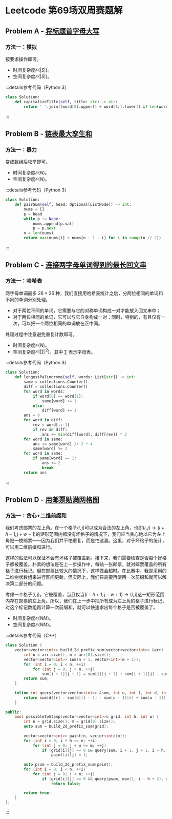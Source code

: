 # Leetcode 第69场双周赛题解

## Problem A - [将标题首字母大写](https://leetcode.cn/problems/capitalize-the-title/)

### 方法一：模拟

按要求操作即可。

- 时间复杂度$\mathcal{O}(|S|)$。
- 空间复杂度$\mathcal{O}(|S|)$。

:::details参考代码（Python 3）

```python
class Solution:
    def capitalizeTitle(self, title: str) -> str:
        return ' '.join([word[0].upper() + word[1:].lower() if len(word) > 2 else word.lower() for word in title.split()])
```

:::

## Problem B - [链表最大孪生和](https://leetcode.cn/problems/maximum-twin-sum-of-a-linked-list/)

### 方法一：暴力

变成数组后枚举即可。

- 时间复杂度$\mathcal{O}(N)$。
- 空间复杂度$\mathcal{O}(N)$。

:::details参考代码（Python 3）

```python
class Solution:
    def pairSum(self, head: Optional[ListNode]) -> int:
        nums = []
        p = head
        while p != None:
            nums.append(p.val)
            p = p.next
        n = len(nums)
        return max(nums[i] + nums[n - 1 - i] for i in range(n // 2))
```

:::

## Problem C - [连接两字母单词得到的最长回文串](https://leetcode.cn/problems/longest-palindrome-by-concatenating-two-letter-words/)

### 方法一：哈希表

两字母单词最多 $26\times26$ 种，我们直接用哈希表统计之后，分两位相同的单词和不同的单词分别处理。

- 对于两位不同的单词，它需要与它的对称单词构成一对才能放入回文串中；
- 对于两位相同的单词，它可以与它自身构成一对；同时，特别的，有且仅有一次，可以把一个两位相同的单词放在正中间。

处理过程中注意避免重复计数即可。

- 时间复杂度$\mathcal{O}(N)$。
- 空间复杂度$\mathcal{O}(|\sum|^2)$。其中 $\sum$ 表示字母表。

:::details参考代码（Python 3）

```python
class Solution:
    def longestPalindrome(self, words: List[str]) -> int:
        same = collections.Counter()
        diff = collections.Counter()
        for word in words:
            if word[0] == word[1]:
                same[word] += 1
            else:
                diff[word] += 1
        ans = 0
        for word in diff:
            rev = word[::-1]
            if rev in diff:
                ans += min(diff[word], diff[rev]) * 2
        for word in same:
            ans += same[word] // 2 * 4
            same[word] %= 2
        for word in same:
            if same[word] == 1:
                ans += 2
                break
        return ans
```

:::

## Problem D - [用邮票贴满网格图](https://leetcode.cn/problems/stamping-the-grid/)

### 方法一：贪心+二维前缀和

我们考虑邮票的左上角。在一个格子$(i,j)$可以成为合法的左上角，也即$(i,j)\to(i+h-1,j+w-1)$的矩形范围内都没有坏格子的情况下，我们应当贪心地以它为左上角贴一枚邮票——因为我们并不怕重复，而是怕遗漏。这里，对于坏格子的统计，可以用二维前缀和进行。

这样的贴法可以保证不会有坏格子被覆盖到。接下来，我们需要检查是否每个好格子都被覆盖。朴素的想法是在上一步操作中，每贴一张邮票，就对邮票覆盖的所有格子进行标记。但在邮票比较大的情况下，这样做会超时。在比赛中，我是采用的二维树状数组来进行区间更新。但实际上，我们只需要再使用一次前缀和就可以解决第二部分的问题。

考虑一个格子$(i,j)$，它被覆盖，当且仅当$(i-h+1,j-w+1)\to(i,j)$这一矩形范围内存在邮票的左上角。所以，我们在上一步中把所有成为左上角的格子进行标记，对这个标记数组再计算一次前缀和，就可以快速求出每个格子是否被覆盖了。

- 时间复杂度$\mathcal{O}(NM)$。
- 空间复杂度$\mathcal{O}(NM)$。

:::details参考代码（C++）

```cpp
class Solution {
    vector<vector<int>> build_2d_prefix_sum(vector<vector<int>> &arr) {
        int n = arr.size(), m = arr[0].size();
        vector<vector<int>> sum(n + 1, vector<int>(m + 1));
        for (int i = 0; i < n; ++i)
            for (int j = 0; j < m; ++j)
                sum[i + 1][j + 1] = sum[i][j + 1] + sum[i + 1][j] - sum[i][j] + arr[i][j];
        return sum;
    }
    
    inline int query(vector<vector<int>> &sum, int u, int l, int d, int r) {
        return sum[d][r] - sum[d][l - 1] - sum[u - 1][r] + sum[u - 1][l - 1];
    }
    
public:
    bool possibleToStamp(vector<vector<int>>& grid, int h, int w) {
        int n = grid.size(), m = grid[0].size();
        auto sum = build_2d_prefix_sum(grid);
       
        vector<vector<int>> paint(n, vector<int>(m));
        for (int i = 0; i + h <= n; ++i)
            for (int j = 0; j + w <= m; ++j)
                if (grid[i][j] == 0 && query(sum, i + 1, j + 1, i + h, j + w) == 0)
                    paint[i][j] = 1;
        
        auto psum = build_2d_prefix_sum(paint);
        for (int i = 0; i < n; ++i)
            for (int j = 0; j < m; ++j)
                if (grid[i][j] == 0 && query(psum, max(1, i - h + 2), max(1, j - w + 2), i + 1, j + 1) == 0)
                    return false;

        return true;
    }
};
```

:::
